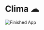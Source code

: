 
# Clima ☁






![Finished App](https://github.com/londonappbrewery/Images/blob/master/clima-demo.gif)

